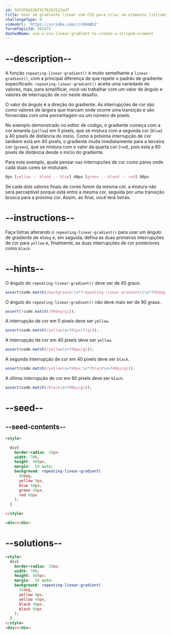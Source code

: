 ```yaml
---
id: 587d78a5367417b2b2512ad7
title: Usar um gradiente linear com CSS para criar um elemento listrado
challengeType: 0
videoUrl: 'https://scrimba.com/c/c6bmQh2'
forumTopicId: 301072
dashedName: use-a-css-linear-gradient-to-create-a-striped-element
---
```


# --description--

A função `repeating-linear-gradient()` é muito semelhante a `linear-gradient()`, com a principal diferença de que repete o padrão de gradiente especificado. `repeating-linear-gradient()` aceita uma variedade de valores, mas, para simplificar, você vai trabalhar com um valor de ângulo e valores de interrupção de cor neste desafio.

O valor do ângulo é a direção do gradiente. As interrupções de cor são como valores de largura que marcam onde ocorre uma transição e são fornecidas com uma porcentagem ou um número de pixels.

No exemplo demonstrado no editor de código, o gradiente começa com a cor amarela (`yellow`) em 0 pixels, que se mistura com a segunda cor (`blue`) a 40 pixels de distância do início. Como a próxima interrupção de cor também está em 40 pixels, o gradiente muda imediatamente para a terceira cor (`green`), que se mistura com o valor da quarta cor (`red`), pois está a 80 pixels de distância desde o início do gradiente.

Para este exemplo, ajuda pensar nas interrupções de cor como pares onde cada duas cores se misturam.

```css
0px [yellow -- blend -- blue] 40px [green -- blend -- red] 80px
```

Se cada dois valores finais de cores forem da mesma cor, a mistura não será perceptível porque está entre a mesma cor, seguida por uma transição brusca para a próxima cor. Assim, ao final, você terá listras.

# --instructions--

Faça listras alterando o `repeating-linear-gradient()` para usar um ângulo de gradiente de `45deg` e, em seguida, defina as duas primeiras interrupções de cor para `yellow` e, finalmente, as duas interrupções de cor posteriores como `black`.

# --hints--

O ângulo do `repeating-linear-gradient()` deve ser de 45 graus.

```js
assert(code.match(/background:\s*?repeating-linear-gradient\(\s*?45deg/gi));
```

O ângulo do `repeating-linear-gradient()` não deve mais ser de 90 graus.

```js
assert(!code.match(/90deg/gi));
```

A interrupção de cor em 0 pixels deve ser `yellow`.

```js
assert(code.match(/yellow\s+?0(px)?/gi));
```

A interrupção de cor em 40 pixels deve ser `yellow`.

```js
assert(code.match(/yellow\s+?40px/gi));
```

A segunda interrupção de cor em 40 pixels deve ser `black`.

```js
assert(code.match(/yellow\s+?40px,\s*?black\s+?40px/gi));
```

A última interrupção de cor em 80 pixels deve ser `black`.

```js
assert(code.match(/black\s+?80px/gi));
```

# --seed--

## --seed-contents--

```html
<style>

  div{
    border-radius: 20px;
    width: 70%;
    height: 400px;
    margin:  50 auto;
    background: repeating-linear-gradient(
      90deg,
      yellow 0px,
      blue 40px,
      green 40px,
      red 80px
    );
  }

</style>

<div></div>
```

# --solutions--

```html
<style>
  div{
    border-radius: 20px;
    width: 70%;
    height: 400px;
    margin:  50 auto;
    background: repeating-linear-gradient(
      45deg,
      yellow 0px,
      yellow 40px,
      black 40px,
      black 80px
    );
  }
</style>
<div></div>
```
